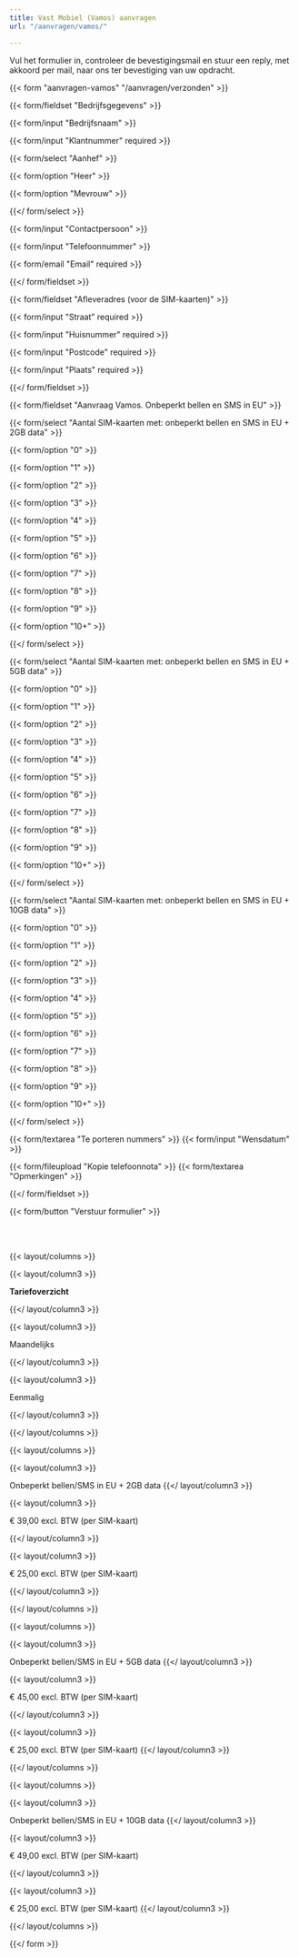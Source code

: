 ```yaml
---
title: Vast Mobiel (Vamos) aanvragen
url: "/aanvragen/vamos/"

---
```

Vul het formulier in, controleer de bevestigingsmail en stuur een reply, met akkoord per mail, naar ons ter bevestiging van uw opdracht.

{{< form "aanvragen-vamos" "/aanvragen/verzonden" >}}

{{< form/fieldset "Bedrijfsgegevens" >}}

{{< form/input "Bedrijfsnaam" >}}

{{< form/input "Klantnummer" required >}}

{{< form/select "Aanhef" >}}

{{< form/option "Heer" >}}

{{< form/option "Mevrouw" >}}

{{</ form/select >}}

{{< form/input "Contactpersoon" >}}

{{< form/input "Telefoonnummer" >}}

{{< form/email "Email" required >}}

{{</ form/fieldset >}}

{{< form/fieldset "Afleveradres (voor de SIM-kaarten)" >}}

{{< form/input "Straat" required >}}

{{< form/input "Huisnummer" required >}}

{{< form/input "Postcode" required >}}

{{< form/input "Plaats" required >}}

{{</ form/fieldset >}}

{{< form/fieldset "Aanvraag Vamos. Onbeperkt bellen en SMS in EU" >}}

{{< form/select "Aantal SIM-kaarten met: onbeperkt bellen en SMS in EU + 2GB data" >}}

{{< form/option "0" >}}

{{< form/option "1" >}}

{{< form/option "2" >}}

{{< form/option "3" >}}

{{< form/option "4" >}}

{{< form/option "5" >}}

{{< form/option "6" >}}

{{< form/option "7" >}}

{{< form/option "8" >}}

{{< form/option "9" >}}

{{< form/option "10+" >}}

{{</ form/select >}}

{{< form/select "Aantal SIM-kaarten met: onbeperkt bellen en SMS in EU + 5GB data" >}}

{{< form/option "0" >}}

{{< form/option "1" >}}

{{< form/option "2" >}}

{{< form/option "3" >}}

{{< form/option "4" >}}

{{< form/option "5" >}}

{{< form/option "6" >}}

{{< form/option "7" >}}

{{< form/option "8" >}}

{{< form/option "9" >}}

{{< form/option "10+" >}}

{{</ form/select >}}

{{< form/select "Aantal SIM-kaarten met: onbeperkt bellen en SMS in EU + 10GB data" >}}

{{< form/option "0" >}}

{{< form/option "1" >}}

{{< form/option "2" >}}

{{< form/option "3" >}}

{{< form/option "4" >}}

{{< form/option "5" >}}

{{< form/option "6" >}}

{{< form/option "7" >}}

{{< form/option "8" >}}

{{< form/option "9" >}}

{{< form/option "10+" >}}

{{</ form/select >}}

{{< form/textarea "Te porteren nummers" >}}
{{< form/input "Wensdatum" >}}

{{< form/fileupload "Kopie telefoonnota" >}}
{{< form/textarea "Opmerkingen" >}}

{{</ form/fieldset >}}

{{< form/button "Verstuur formulier" >}}

<br><br>

{{< layout/columns >}}

{{< layout/column3 >}}

**Tariefoverzicht**

{{</ layout/column3 >}}

{{< layout/column3 >}}

Maandelijks

{{</ layout/column3 >}}

{{< layout/column3 >}}

Eenmalig

{{</ layout/column3 >}}

{{</ layout/columns >}}

{{< layout/columns >}}

{{< layout/column3 >}}

Onbeperkt bellen/SMS in EU + 2GB data
{{</ layout/column3 >}}

{{< layout/column3 >}}

€ 39,00 excl. BTW (per SIM-kaart)

{{</ layout/column3 >}}

{{< layout/column3 >}}

€ 25,00 excl. BTW (per SIM-kaart)

{{</ layout/column3 >}}

{{</ layout/columns >}}

{{< layout/columns >}}

{{< layout/column3 >}}

Onbeperkt bellen/SMS in EU + 5GB data
{{</ layout/column3 >}}

{{< layout/column3 >}}

€ 45,00 excl. BTW (per SIM-kaart)

{{</ layout/column3 >}}

{{< layout/column3 >}}

€ 25,00 excl. BTW (per SIM-kaart)
{{</ layout/column3 >}}

{{</ layout/columns >}}

{{< layout/columns >}}

{{< layout/column3 >}}

Onbeperkt bellen/SMS in EU + 10GB data
{{</ layout/column3 >}}

{{< layout/column3 >}}

€ 49,00 excl. BTW (per SIM-kaart)

{{</ layout/column3 >}}

{{< layout/column3 >}}

€ 25,00 excl. BTW (per SIM-kaart)
{{</ layout/column3 >}}

{{</ layout/columns >}}

{{</ form >}}